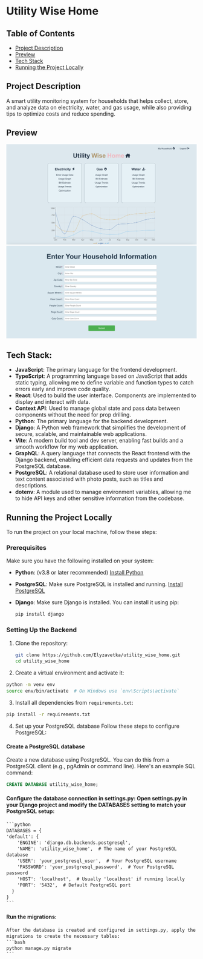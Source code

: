 # Utility Wise Home

## Table of Contents

- [Project Description](#project-description)
- [Preview](#preview)
- [Tech Stack](#Tech-stack)
- [Running the Project Locally](#running-the-project-locally)

## Project Description
A smart utility monitoring system for households that helps collect, store, and analyze data on electricity, water, and gas usage, while also providing tips to optimize costs and reduce spending.

## Preview
![cover image](https://github.com/Elyzavetka/utility_wise_home/blob/main/frontend/src/assets/project-preview.png)
![cover image](https://github.com/Elyzavetka/utility_wise_home/blob/main/frontend/src/assets/household-form.png)


## Tech Stack:

- **JavaScript**: The primary language for the frontend development.
- **TypeScript**: A programming language based on JavaScript that adds static typing, allowing me to define variable and function types to catch errors early and improve code quality.
- **React**: Used to build the user interface. Components are implemented to display and interact with data.
- **Context API**: Used to manage global state and pass data between components without the need for prop drilling.
- **Python**: The primary language for the backend development.
- **Django**: A Python web framework that simplifies the development of secure, scalable, and maintainable web applications. 
- **Vite**: A modern build tool and dev server, enabling fast builds and a smooth workflow for my web application.
- **GraphQL**: A query language that connects the React frontend with the Django backend, enabling efficient data requests and updates from the PostgreSQL database.
- **PostgreSQL**: A relational database used to store user information and text content associated with photo posts, such as titles and descriptions.
- **dotenv**: A module used to manage environment variables, allowing me to hide API keys and other sensitive information from the codebase.

## Running the Project Locally

To run the project on your local machine, follow these steps:

### Prerequisites

Make sure you have the following installed on your system:

- **Python**: (v3.8 or later recommended) [Install Python](https://www.python.org/downloads/)
- **PostgreSQL**: Make sure PostgreSQL is installed and running. [Install PostgreSQL](https://www.postgresql.org/download/)
- **Django**: Make sure Django is installed. You can install it using pip:
  
  ```bash
  pip install django
  ```
### Setting Up the Backend

1. Clone the repository:

   ```bash
   git clone https://github.com/Elyzavetka/utility_wise_home.git
   cd utility_wise_home
   ```
2. Create a virtual environment and activate it:

  ```bash
  python -m venv env
  source env/bin/activate  # On Windows use `env\Scripts\activate`
   ```
3. Install all dependencies from `requirements.txt`:

  ```bash
  pip install -r requirements.txt
  ```
4. Set up your PostgreSQL database
  Follow these steps to configure PostgreSQL:

  #### Create a PostgreSQL database

  Create a new database using PostgreSQL. You can do this from a PostgreSQL client (e.g., pgAdmin or command line). Here's an example SQL command:

  ```sql
  CREATE DATABASE utility_wise_home;
  ```
  #### Configure the database connection in settings.py: Open settings.py in your Django project and modify the DATABASES setting to match your PostgreSQL setup:
    ```python
    DATABASES = {
    'default': {
        'ENGINE': 'django.db.backends.postgresql',
        'NAME': 'utility_wise_home',  # The name of your PostgreSQL database
        'USER': 'your_postgresql_user',  # Your PostgreSQL username
        'PASSWORD': 'your_postgresql_password',  # Your PostgreSQL password
        'HOST': 'localhost',  # Usually 'localhost' if running locally
        'PORT': '5432',  # Default PostgreSQL port
      }
    }
    ```
  #### Run the migrations: 
    After the database is created and configured in settings.py, apply the migrations to create the necessary tables:
    ```bash
    python manage.py migrate
    ```



